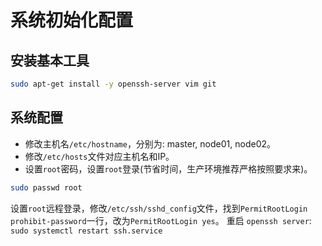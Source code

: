 # 系统初始化配置

## 安装基本工具
```bash
sudo apt-get install -y openssh-server vim git
```

## 系统配置

* 修改主机名`/etc/hostname`，分别为: master, node01, node02。
* 修改`/etc/hosts`文件对应主机名和IP。
* 设置`root`密码，设置`root`登录(节省时间，生产环境推荐严格按照要求来)。  
```bash
sudo passwd root
```
设置`root`远程登录，修改`/etc/ssh/sshd_config`文件，找到`PermitRootLogin prohibit-password`一行，改为`PermitRootLogin yes`。
重启 `openssh server`: `sudo systemctl restart ssh.service`
